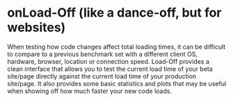 onLoad-Off (like a dance-off, but for websites)
=======

When testing how code changes affect total loading times, it can be difficult to compare to a previous benchmark set with a different client OS, hardware, browser, location or connection speed. Load-Off provides a clean interface that allows you to test the current load time of your beta site/page directly against the current load time of your production site/page. It also provides some basic statistics and plots that may be useful when showing off how much faster your new code loads.
